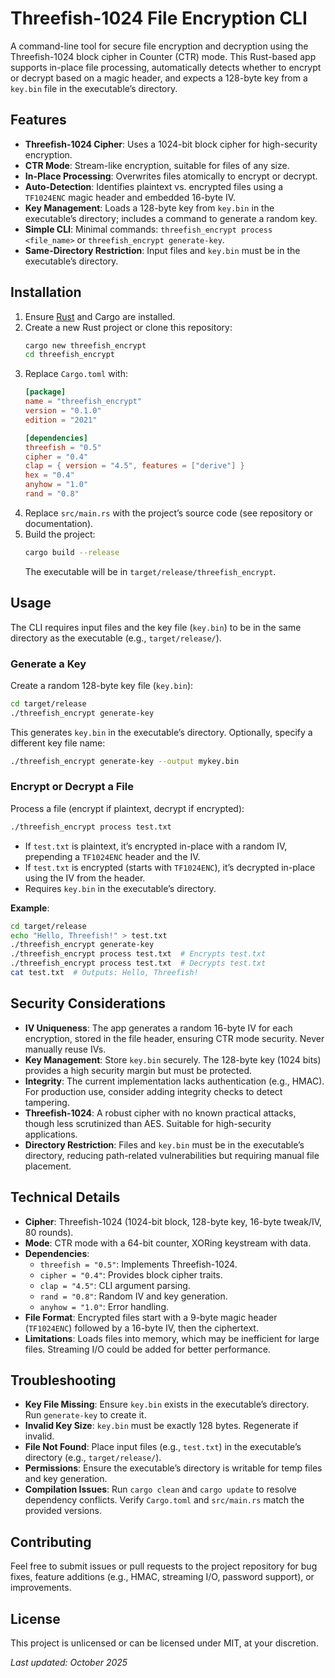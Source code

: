 # Threefish-1024 File Encryption CLI

A command-line tool for secure file encryption and decryption using the Threefish-1024 block cipher in Counter (CTR) mode. This Rust-based app supports in-place file processing, automatically detects whether to encrypt or decrypt based on a magic header, and expects a 128-byte key from a `key.bin` file in the executable’s directory.

## Features

- **Threefish-1024 Cipher**: Uses a 1024-bit block cipher for high-security encryption.
- **CTR Mode**: Stream-like encryption, suitable for files of any size.
- **In-Place Processing**: Overwrites files atomically to encrypt or decrypt.
- **Auto-Detection**: Identifies plaintext vs. encrypted files using a `TF1024ENC` magic header and embedded 16-byte IV.
- **Key Management**: Loads a 128-byte key from `key.bin` in the executable’s directory; includes a command to generate a random key.
- **Simple CLI**: Minimal commands: `threefish_encrypt process <file_name>` or `threefish_encrypt generate-key`.
- **Same-Directory Restriction**: Input files and `key.bin` must be in the executable’s directory.

## Installation

1. Ensure [Rust](https://www.rust-lang.org/) and Cargo are installed.
2. Create a new Rust project or clone this repository:
   ```bash
   cargo new threefish_encrypt
   cd threefish_encrypt
   ```
3. Replace `Cargo.toml` with:
   ```toml
   [package]
   name = "threefish_encrypt"
   version = "0.1.0"
   edition = "2021"

   [dependencies]
   threefish = "0.5"
   cipher = "0.4"
   clap = { version = "4.5", features = ["derive"] }
   hex = "0.4"
   anyhow = "1.0"
   rand = "0.8"
   ```
4. Replace `src/main.rs` with the project’s source code (see repository or documentation).
5. Build the project:
   ```bash
   cargo build --release
   ```
   The executable will be in `target/release/threefish_encrypt`.

## Usage

The CLI requires input files and the key file (`key.bin`) to be in the same directory as the executable (e.g., `target/release/`).

### Generate a Key
Create a random 128-byte key file (`key.bin`):
```bash
cd target/release
./threefish_encrypt generate-key
```
This generates `key.bin` in the executable’s directory. Optionally, specify a different key file name:
```bash
./threefish_encrypt generate-key --output mykey.bin
```

### Encrypt or Decrypt a File
Process a file (encrypt if plaintext, decrypt if encrypted):
```bash
./threefish_encrypt process test.txt
```
- If `test.txt` is plaintext, it’s encrypted in-place with a random IV, prepending a `TF1024ENC` header and the IV.
- If `test.txt` is encrypted (starts with `TF1024ENC`), it’s decrypted in-place using the IV from the header.
- Requires `key.bin` in the executable’s directory.

**Example**:
```bash
cd target/release
echo "Hello, Threefish!" > test.txt
./threefish_encrypt generate-key
./threefish_encrypt process test.txt  # Encrypts test.txt
./threefish_encrypt process test.txt  # Decrypts test.txt
cat test.txt  # Outputs: Hello, Threefish!
```

## Security Considerations

- **IV Uniqueness**: The app generates a random 16-byte IV for each encryption, stored in the file header, ensuring CTR mode security. Never manually reuse IVs.
- **Key Management**: Store `key.bin` securely. The 128-byte key (1024 bits) provides a high security margin but must be protected.
- **Integrity**: The current implementation lacks authentication (e.g., HMAC). For production use, consider adding integrity checks to detect tampering.
- **Threefish-1024**: A robust cipher with no known practical attacks, though less scrutinized than AES. Suitable for high-security applications.
- **Directory Restriction**: Files and `key.bin` must be in the executable’s directory, reducing path-related vulnerabilities but requiring manual file placement.

## Technical Details

- **Cipher**: Threefish-1024 (1024-bit block, 128-byte key, 16-byte tweak/IV, 80 rounds).
- **Mode**: CTR mode with a 64-bit counter, XORing keystream with data.
- **Dependencies**:
  - `threefish = "0.5"`: Implements Threefish-1024.
  - `cipher = "0.4"`: Provides block cipher traits.
  - `clap = "4.5"`: CLI argument parsing.
  - `rand = "0.8"`: Random IV and key generation.
  - `anyhow = "1.0"`: Error handling.
- **File Format**: Encrypted files start with a 9-byte magic header (`TF1024ENC`) followed by a 16-byte IV, then the ciphertext.
- **Limitations**: Loads files into memory, which may be inefficient for large files. Streaming I/O could be added for better performance.

## Troubleshooting

- **Key File Missing**: Ensure `key.bin` exists in the executable’s directory. Run `generate-key` to create it.
- **Invalid Key Size**: `key.bin` must be exactly 128 bytes. Regenerate if invalid.
- **File Not Found**: Place input files (e.g., `test.txt`) in the executable’s directory (e.g., `target/release/`).
- **Permissions**: Ensure the executable’s directory is writable for temp files and key generation.
- **Compilation Issues**: Run `cargo clean` and `cargo update` to resolve dependency conflicts. Verify `Cargo.toml` and `src/main.rs` match the provided versions.

## Contributing

Feel free to submit issues or pull requests to the project repository for bug fixes, feature additions (e.g., HMAC, streaming I/O, password support), or improvements.

## License

This project is unlicensed or can be licensed under MIT, at your discretion.

*Last updated: October 2025*
